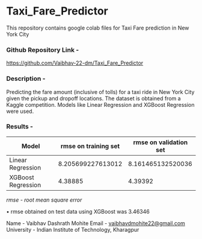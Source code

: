 # Taxi_Fare_Predictor
This repository contains google colab files for Taxi Fare prediction in New York City

### Github Repository Link - 
https://github.com/Vaibhav-22-dm/Taxi_Fare_Predictor

### Description -
Predicting the fare amount (inclusive of tolls) for a taxi ride in New York City given the pickup and dropoff locations. The dataset is obtained from a Kaggle competition. 
Models like Linear Regression and XGBoost Regression were used.

### Results -
| Model              | rmse on training set | rmse on validation set |
| ------------------ | -------------------- | ---------------------- |
| Linear Regression  | 8.205699227613012    | 8.161465132520036      |
| XGBoost Regression | 4.38885              | 4.39392                |

_rmse - root mean square error_

• rmse obtained on test data using XGBoost was 3.46346

Name - Vaibhav Dashrath Mohite
Email - vaibhavdmohite22@gmail.com
University - Indian Institute of Technology, Kharagpur

